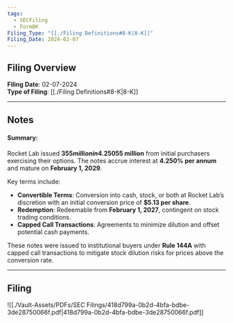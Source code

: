```yaml
---
tags:
  - SECFiling
  - Form8K
Filing_Type: "[[./Filing Definitions#8-K|8-K]]"
Filing_Date: 2024-02-07
---
```


## Filing Overview

**Filing Date**: 02-07-2024  
**Type of Filing**: [[./Filing Definitions#8-K|8-K]]  

---
## Notes
 
#### Summary:

Rocket Lab issued **$355 million in 4.250% Convertible Senior Notes** due 2029 on **February 6, 2024**, which included an additional **$55 million** from initial purchasers exercising their options. The notes accrue interest at **4.250% per annum** and mature on **February 1, 2029**.  

Key terms include:
- **Convertible Terms**: Conversion into cash, stock, or both at Rocket Lab’s discretion with an initial conversion price of **$5.13 per share**. 
- **Redemption**: Redeemable from **February 1, 2027**, contingent on stock trading conditions.
- **Capped Call Transactions**: Agreements to minimize dilution and offset potential cash payments.

These notes were issued to institutional buyers under **Rule 144A** with capped call transactions to mitigate stock dilution risks for prices above the conversion rate.

---

## Filing

![[./Vault-Assets/PDFs/SEC Filings/418d799a-0b2d-4bfa-bdbe-3de28750066f.pdf|418d799a-0b2d-4bfa-bdbe-3de28750066f.pdf]]
